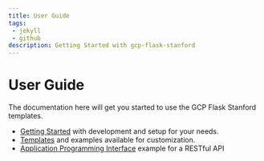 ```yaml
---
title: User Guide
tags: 
 - jekyll
 - github
description: Getting Started with gcp-flask-stanford
---
```


# User Guide

The documentation here will get you started to use the GCP Flask Stanford templates.

 - [Getting Started](development) with development and setup for your needs.
 - [Templates](templates) and examples available for customization.
 - [Application Programming Interface](api.md) example for a RESTful API
